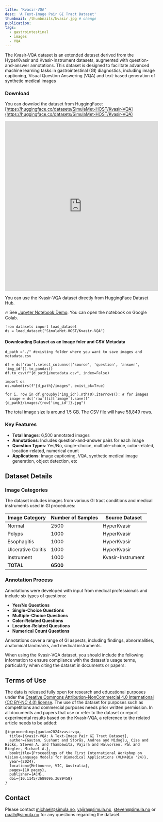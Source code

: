 ```yaml
---
title: 'Kvasir-VQA'
desc: 'A Text-Image Pair GI Tract Dataset'
thumbnail: /thumbnails/kvasir.jpg # change
publication: 
tags:
  - gastrointestinal
  - images
  - VQA
---
```

<!-- # Kvasir-VQA: A Text-Image Pair GI Tract Dataset -->


The Kvasir-VQA dataset is an extended dataset derived from the HyperKvasir and Kvasir-Instrument datasets, augmented with question-and-answer annotations. This dataset is designed to facilitate advanced machine learning tasks in gastrointestinal (GI) diagnostics, including image captioning, Visual Question Answering (VQA) and text-based generation of synthetic medical images


### Download
You can downlod the dataset from HuggingFace:
[https://huggingface.co/datasets/SimulaMet-HOST/Kvasir-VQA](https://huggingface.co/datasets/SimulaMet-HOST/Kvasir-VQA)

<iframe
  src="https://huggingface.co/datasets/SimulaMet-HOST/Kvasir-VQA/embed/viewer/main_data/raw_annotations"
  frameborder="0"
  width="100%"
  height="560px"
></iframe>


You can use the Kvasir-VQA dataset directly from HuggingFace Dataset Hub.

🔥 See [Jupyter Notebook Demo](https://huggingface.co/datasets/SimulaMet-HOST/Kvasir-VQA/blob/main/explore_Kvasir-VQA.ipynb). You can open the notebook on Google Colab.

```
from datasets import load_dataset
ds = load_dataset("SimulaMet-HOST/Kvasir-VQA")
```

#### Downloading Dataset as an Image foler and CSV Metadata

```
d_path ="./" #existing folder where you want to save images and metadata.csv

df = ds['raw'].select_columns(['source', 'question', 'answer', 'img_id']).to_pandas()
df.to_csv(f"{d_path}/metadata.csv", index=False)

import os
os.makedirs(f"{d_path}/images", exist_ok=True)

for i, row in df.groupby('img_id').nth(0).iterrows(): # for images
  image = ds['raw'][i]['image'].save(f"{d_path}/images/{row['img_id']}.jpg")
```

The total image size is around 1.5 GB. The CSV file will have 58,849 rows.

### Key Features

- **Total Images**: 6,500 annotated images
- **Annotations**: Includes question-and-answer pairs for each image
- **Question Types**: Yes/No, single-choice, multiple-choice, color-related, location-related, numerical count
- **Applications**: Image captioning, VQA, synthetic medical image generation, object detection, etc


## Dataset Details

### Image Categories

The dataset includes images from various GI tract conditions and medical instruments used in GI procedures:

| Image Category      | Number of Samples | Source Dataset      |
|---------------------|-------------------|---------------------|
| Normal              | 2500              | HyperKvasir         |
| Polyps              | 1000              | HyperKvasir         |
| Esophagitis         | 1000              | HyperKvasir         |
| Ulcerative Colitis  | 1000              | HyperKvasir         |
| Instrument          | 1000              | Kvasir-Instrument   |
| **TOTAL**           | **6500**          |                     |


### Annotation Process

Annotations were developed with input from medical professionals and include six types of questions:

- **Yes/No Questions**
- **Single-Choice Questions**
- **Multiple-Choice Questions**
- **Color-Related Questions**
- **Location-Related Questions**
- **Numerical Count Questions**

Annotations cover a range of GI aspects, including findings, abnormalities, anatomical landmarks, and medical instruments.


When using the Kvasir-VQA dataset, you should include the following information to ensure compliance with the dataset's usage terms, particularly when citing the dataset in documents or papers:

## Terms of Use

The data is released fully open for research and educational purposes under the [Creative Commons Attribution-NonCommercial 4.0 International (CC BY-NC 4.0) license](https://creativecommons.org/licenses/by-nc/4.0/). The use of the dataset for purposes such as competitions and commercial purposes needs prior written permission. In all documents and papers that use or refer to the dataset or report experimental results based on the Kvasir-VQA, a reference to the related article needs to be added: 

```
@inproceedings{gautam2024kvasirvqa,
  title={Kvasir-VQA: A Text-Image Pair GI Tract Dataset},
  author={Gautam, Sushant and Storås, Andrea and Midoglu, Cise and Hicks, Steven A. and Thambawita, Vajira and Halvorsen, Pål and Riegler, Michael A.},
  booktitle={Proceedings of the First International Workshop on Vision-Language Models for Biomedical Applications (VLM4Bio '24)},
  year={2024},
  location={Melbourne, VIC, Australia},
  pages={10 pages},
  publisher={ACM},
  doi={10.1145/3689096.3689458}
}
```

## Contact
Please contact michael@simula.no, vajira@simula.no, steven@simula.no or paalh@simula.no for any questions regarding the dataset.
